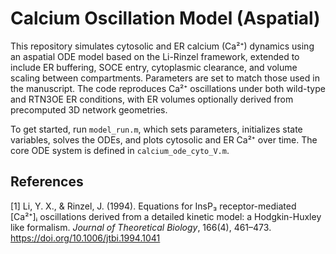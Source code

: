 # Calcium Oscillation Model (Aspatial)

This repository simulates cytosolic and ER calcium (Ca²⁺) dynamics using an aspatial ODE model based on the Li-Rinzel framework, extended to include ER buffering, SOCE entry, cytoplasmic clearance, and volume scaling between compartments. Parameters are set to match those used in the manuscript. The code reproduces Ca²⁺ oscillations under both wild-type and RTN3OE ER conditions, with ER volumes optionally derived from precomputed 3D network geometries.

To get started, run `model_run.m`, which sets parameters, initializes state variables, solves the ODEs, and plots cytosolic and ER Ca²⁺ over time. The core ODE system is defined in `calcium_ode_cyto_V.m`.

## References
[1] Li, Y. X., & Rinzel, J. (1994). Equations for InsP₃ receptor-mediated [Ca²⁺]ᵢ oscillations derived from a detailed kinetic model: a Hodgkin-Huxley like formalism. *Journal of Theoretical Biology*, 166(4), 461–473. https://doi.org/10.1006/jtbi.1994.1041


